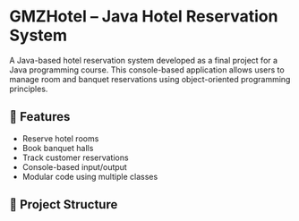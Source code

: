 # GMZHotel – Java Hotel Reservation System

A Java-based hotel reservation system developed as a final project for a Java programming course. This console-based application allows users to manage room and banquet reservations using object-oriented programming principles.

## 🧩 Features

- Reserve hotel rooms
- Book banquet halls
- Track customer reservations
- Console-based input/output
- Modular code using multiple classes

## 📁 Project Structure

